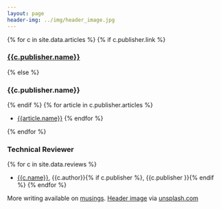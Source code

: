 ```yaml
---
layout: page 
header-img: ../img/header_image.jpg
---
```


<style>
li p { 
    margin: 0
}
</style>

{% for c in site.data.articles %} 
{% if c.publisher.link %}
### [{{c.publisher.name}}]({{c.publisher.link}})
{% else %}
### {{c.publisher.name}}
{% endif %}
{% for article in c.publisher.articles %} 
* [{{article.name}}]({{article.link}})
{% endfor %}

{% endfor %}

### Technical Reviewer
{% for c in site.data.reviews %} 
 * [{{c.name}}]({{c.link}}), {{c.author}}{% if c.publisher %}, {{c.publisher }}{% endif %}
{% endfor %}

More writing available on <a href="https://glasnt.com/blog">musings</a>. 
[Header image](https://unsplash.com/photos/vZJdYl5JVXY) via [unsplash.com](https://unsplash.com)
